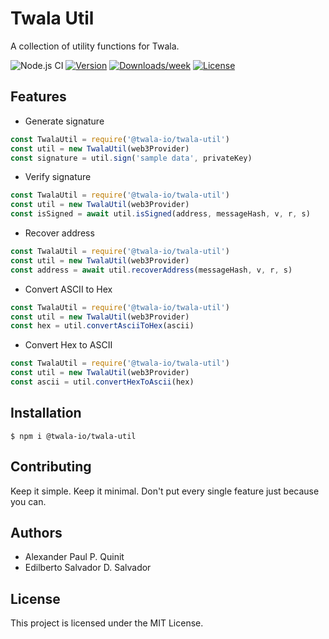 # Twala Util

A collection of utility functions for Twala.

![Node.js CI](https://github.com/twala-io/twala-util/workflows/Node.js%20CI/badge.svg)
[![Version](https://img.shields.io/npm/v/twala-util.svg)](https://npmjs.org/package/twala-util)
[![Downloads/week](https://img.shields.io/npm/dw/twala-util.svg)](https://npmjs.org/package/twala-util)
[![License](https://img.shields.io/npm/l/twala-util.svg)](https://github.com/twala-io/twala-util/blob/master/package.json)

## Features

* Generate signature
```js
const TwalaUtil = require('@twala-io/twala-util')
const util = new TwalaUtil(web3Provider)
const signature = util.sign('sample data', privateKey)
```

* Verify signature
```js
const TwalaUtil = require('@twala-io/twala-util')
const util = new TwalaUtil(web3Provider)
const isSigned = await util.isSigned(address, messageHash, v, r, s)
```

* Recover address
```js
const TwalaUtil = require('@twala-io/twala-util')
const util = new TwalaUtil(web3Provider)
const address = await util.recoverAddress(messageHash, v, r, s)
```

* Convert ASCII to Hex
```js
const TwalaUtil = require('@twala-io/twala-util')
const util = new TwalaUtil(web3Provider)
const hex = util.convertAsciiToHex(ascii)
```

* Convert Hex to ASCII
```js
const TwalaUtil = require('@twala-io/twala-util')
const util = new TwalaUtil(web3Provider)
const ascii = util.convertHexToAscii(hex)
```

## Installation

```sh-session
$ npm i @twala-io/twala-util
```

## Contributing

Keep it simple. Keep it minimal. Don't put every single feature just because you can.

## Authors

* Alexander Paul P. Quinit
* Edilberto Salvador D. Salvador

## License

This project is licensed under the MIT License.
